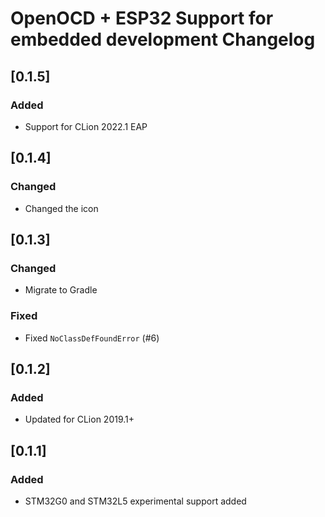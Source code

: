 # OpenOCD + ESP32 Support for embedded development Changelog

## [0.1.5]
### Added
- Support for CLion 2022.1 EAP

## [0.1.4]
### Changed
- Changed the icon

## [0.1.3]
### Changed
- Migrate to Gradle

### Fixed
- Fixed `NoClassDefFoundError` (#6)

## [0.1.2]
### Added
- Updated for CLion 2019.1+

## [0.1.1]
### Added
- STM32G0 and STM32L5 experimental support added
